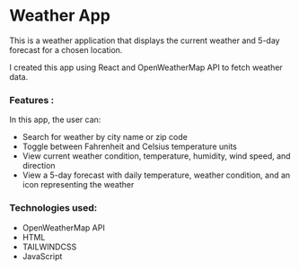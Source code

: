 # Weather App
This is a weather application that displays the current weather and 5-day forecast for a chosen location.

I created this app using React and OpenWeatherMap API to fetch weather data.

### Features :
In this app, the user can:

- Search for weather by city name or zip code
- Toggle between Fahrenheit and Celsius temperature units
- View current weather condition, temperature, humidity, wind speed, and direction
- View a 5-day forecast with daily temperature, weather condition, and an icon representing the weather
### Technologies used:
- OpenWeatherMap API
- HTML
- TAILWINDCSS
- JavaScript
